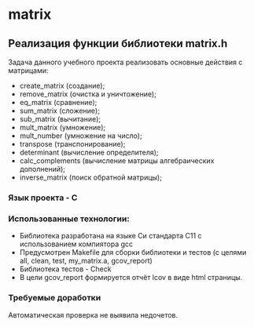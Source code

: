 # matrix

## Реализация функции библиотеки matrix.h

Задача данного учебного проекта реализовать основные действия с матрицами: 
- create_matrix (создание); 
- remove_matrix (очистка и уничтожение);
- eq_matrix (сравнение);
- sum_matrix (сложение);
- sub_matrix (вычитание);
- mult_matrix (умножение);
- mult_number (умножение на число);
- transpose (транспонирование);
- determinant (вычисление определителя);
- calc_complements (вычисление матрицы алгебраических дополнений);
- inverse_matrix (поиск обратной матрицы);


### Язык проекта - С
### Использованные технологии:
- Библиотека разработана на языке Си стандарта C11 с использованием компиятора gcc
- Предусмотрен Makefile для сборки библиотеки и тестов (с целями all, clean, test, my_matrix.a, gcov_report) 
- Библиотека тестов - Check
- В цели gcov_report формируется отчёт lcov в виде html страницы.
### Требуемые доработки
Автоматическая проверка не выявила недочетов.

